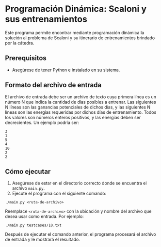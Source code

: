 # Programación Dinámica: Scaloni y sus entrenamientos

Este programa permite encontrar mediante programación dinámica la solución al problema de Scaloni y su itinerario de entrenamientos brindado por la cátedra.

## Prerequisitos

- Asegúrese de tener Python e instalado en su sistema.

## Formato del archivo de entrada

El archivo de entrada debe ser un archivo de texto cuya primera línea es un número N que indica la cantidad de días posibles a entrenar. Las siguientes N líneas son las ganancias potenciales de dichos días, y las siguientes N líneas son las energías requeridas por dichos días de entrenamiento. Todos los valores son números enteros positivos, y las energías deben ser decrecientes. Un ejemplo podría ser:

```
3
1
5
4
10
2
2
```

## Cómo ejecutar

1. Asegúrese de estar en el directorio correcto donde se encuentra el archivo `main.py`.
2. Ejecute el programa con el siguiente comando:

```
./main.py <ruta-de-archivo>
```

Reemplace `<ruta-de-archivo>` con la ubicación y nombre del archivo que desea usar como entrada. Por ejemplo:

```
./main.py testcases/10.txt
```

Después de ejecutar el comando anterior, el programa procesará el archivo de entrada y le mostrará el resultado.
